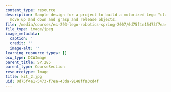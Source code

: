 ```yaml
---
content_type: resource
description: Sample design for a project to build a motorized Lego "claw" that can
  move up and down and grasp and release objects.
file: /media/courses/es-293-lego-robotics-spring-2007/0d75f4e15473f7ea43da9148ffa3cd4f_kit_2.jpg
file_type: image/jpeg
image_metadata:
  caption: ''
  credit: ''
  image-alt: ''
learning_resource_types: []
ocw_type: OCWImage
parent_title: SP.285
parent_type: CourseSection
resourcetype: Image
title: kit_2.jpg
uid: 0d75f4e1-5473-f7ea-43da-9148ffa3cd4f
---
```

